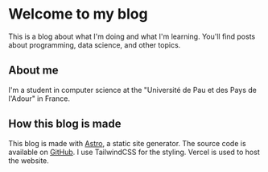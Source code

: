 # Welcome to my blog

This is a blog about what I'm doing and what I'm learning. You'll find posts about programming, data science, and other topics.

## About me

I'm a student in computer science at the "Université de Pau et des Pays de l'Adour" in France. 

## How this blog is made

This blog is made with [Astro](https://astro.build/), a static site generator. The source code is available on [GitHub](
https://github.com/julien040/blog). I use TailwindCSS for the styling. Vercel is used to host the website.